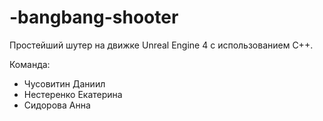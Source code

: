 # -bangbang-shooter
Простейший шутер на движке Unreal Engine 4 с использованием C++.

Команда:
- Чусовитин Даниил
- Нестеренко Екатерина
- Сидорова Анна
